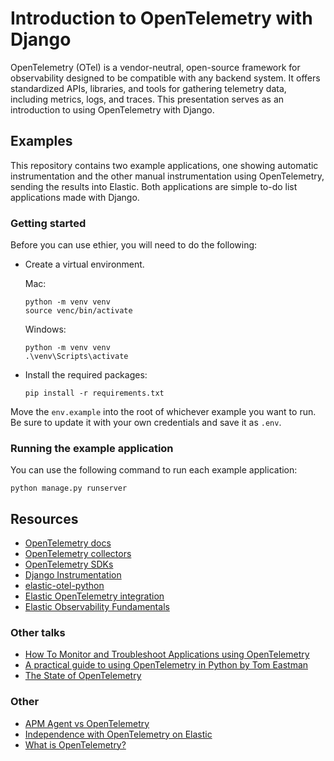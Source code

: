 # Introduction to OpenTelemetry with Django
OpenTelemetry (OTel) is a vendor-neutral, open-source framework for observability designed to be compatible with any backend system. It offers standardized APIs, libraries, and tools for gathering telemetry data, including metrics, logs, and traces. This presentation serves as an introduction to using OpenTelemetry with Django.

## Examples
This repository contains two example applications, one showing automatic instrumentation and the other manual instrumentation using OpenTelemetry, sending the results into Elastic. Both applications are simple to-do list applications made with Django.

### Getting started
Before you can use ethier, you will need to do the following:

- Create a virtual environment.

  Mac:
  
  ```
  python -m venv venv
  source venc/bin/activate
  ```

  Windows:

  ```
  python -m venv venv
  .\venv\Scripts\activate
  ```

- Install the required packages:

  ``` 
  pip install -r requirements.txt
  ```

Move the `env.example` into the root of whichever example you want to run. Be sure to update it with your own credentials and save it as `.env`. 

### Running the example application

You can use the following command to run each example application:

```
python manage.py runserver
```

## Resources 
- [OpenTelemetry docs](https://opentelemetry.io/)
- [OpenTelemetry collectors](https://opentelemetry.io/docs/collector/) 
- [OpenTelemetry SDKs](https://opentelemetry.io/docs/languages/)
- [Django Instrumentation](https://opentelemetry-python.readthedocs.io/en/latest/examples/django/README.html)
- [elastic-otel-python](https://github.com/elastic/elastic-otel-python)
- [Elastic OpenTelemetry integration](https://www.elastic.co/guide/en/observability/current/apm-open-telemetry.html)
- [Elastic Observability Fundamentals](https://www.elastic.co/training/observability-fundamentals)

### Other talks
- [How To Monitor and Troubleshoot Applications using OpenTelemetry](https://www.youtube.com/watch?v=oTzIieqwMW0)
- [A practical guide to using OpenTelemetry in Python by Tom Eastman](https://www.youtube.com/watch?v=R8BYnL-Yp1w)
- [The State of OpenTelemetry](https://xeraa.net/talks/on-the-bleeding-edge-of-open-telemetry/)

### Other
- [APM Agent vs OpenTelemetry](https://discuss.elastic.co/t/elastic-apm-agent-vs-opentelemetry-client/332903)
- [Independence with OpenTelemetry on Elastic](https://www.elastic.co/blog/opentelemetry-observability)
- [What is OpenTelemetry?](https://www.codingblocks.net/podcast/what-is-opentelemetry/#more-40442)
